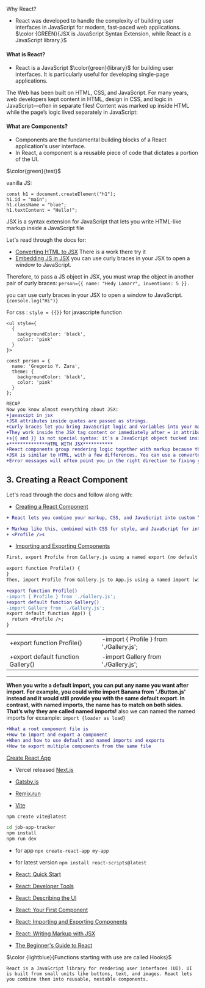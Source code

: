 


 Why React?

-   React was developed to handle the complexity of building user interfaces in JavaScript for modern, fast-paced web applications.
$\color {GREEN}{JSX is JavaScript Syntax Extension, while React is a JavaScript library.}$
#### What is React?

-   React is a JavaScript $\color{green}{library}$ for building user interfaces. It is particularly useful for developing single-page applications.

The Web has been built on HTML, CSS, and JavaScript. For many years, web developers kept content in HTML, design in CSS, and logic in JavaScript—often in separate files! Content was marked up inside HTML while the page’s logic lived separately in JavaScript:

#### What are Components?
-   Components are the fundamental building blocks of a React application's user interface.
-   In React, a component is a reusable piece of code that dictates a portion of the UI.

$\color{green}{test}$






vanilla JS:
```
const h1 = document.createElement("h1");
h1.id = "main";
h1.className = "blue";
h1.textContent = "Hello!";
```

JSX is a syntax extension for JavaScript that lets you write HTML-like markup inside a JavaScript file


Let's read through the docs for:
- [Converting HTML to JSX](https://react.dev/learn/writing-markup-with-jsx#converting-html-to-jsx) There is a work there try it
- [Embedding JS in JSX](https://react.dev/learn/javascript-in-jsx-with-curly-braces) 
you can use curly braces in your JSX to open a window to JavaScript.

Therefore, to pass a JS object in JSX, you must wrap the object in another pair of curly braces: `person={{ name: "Hedy Lamarr", inventions: 5 }}.`

you can use curly braces in your JSX to open a window to JavaScript.`{console.log("Hi")}`


For css :
`style = {{}}`
for javascripte function 

```
<ul style={
  {
    backgroundColor: 'black',
    color: 'pink'
  }
}>
```
```
const person = {
  name: 'Gregorio Y. Zara',
  theme: {
    backgroundColor: 'black',
    color: 'pink'
  }
};
```







```diff
RECAP
Now you know almost everything about JSX:
+javascipt in jsx
+JSX attributes inside quotes are passed as strings.
+Curly braces let you bring JavaScript logic and variables into your markup.
+They work inside the JSX tag content or immediately after = in attributes.
+s{{ and }} is not special syntax: it’s a JavaScript object tucked inside JSX curly braces.
+**************HTML WITH JSX***********
+React components group rendering logic together with markup because they are related.
+JSX is similar to HTML, with a few differences. You can use a converter if you need to.
+Error messages will often point you in the right direction to fixing your markup.

```

## 3. **Creating a React Component**

Let's read through the docs and follow along with:

- [Creating a React Component](https://react.dev/learn/your-first-component#defining-a-component) 
```diff
+ React lets you combine your markup, CSS, and JavaScript into custom “components”,

+ Markup like this, combined with CSS for style, and JavaScript for interactivity, lies behind every sidebar, avatar, modal, dropdown—every piece of UI you see on the Web.
+ <Profile />s
```
- [Importing and Exporting Components](https://react.dev/learn/importing-and-exporting-components)
```diff
First, export Profile from Gallery.js using a named export (no default keyword):

export function Profile() {
}
Then, import Profile from Gallery.js to App.js using a named import (with the curly braces):

+export function Profile()
-import { Profile } from './Gallery.js';
+export default function Gallery()
-import Gallery from './Gallery.js';
export default function App() {
  return <Profile />;
}
```

|  |  |
|--|---|
|+export function Profile()|-import { Profile } from './Gallery.js';|
|+export default function Gallery()|-import Gallery from './Gallery.js';|
--------
**When you write a default import, you can put any name you want after import. For example, you could write import Banana from './Button.js' instead and it would still provide you with the same default export. In contrast, with named imports, the name has to match on both sides. That’s why they are called named imports!**
also we can named the named imports for exxample:
`import {loader as load}`

```diff
+What a root component file is
+How to import and export a component
+When and how to use default and named imports and exports
+How to export multiple components from the same file
```
 [Create React App](https://create-react-app.dev/) 

 - Vercel released [Next.js](https://nextjs.org/)

 - [Gatsby.js](https://www.gatsbyjs.com/) 
 - [Remix.run](https://remix.run/) 
 - [Vite](https://vitejs.dev/)

 
```bash
npm create vite@latest
```
```bash
cd job-app-tracker
npm install
npm run dev
```
- for app  `npx create-react-app my-app`
- for latest version `npm install react-scripts@latest`


- [React: Quick Start](https://react.dev/learn)
- [React: Developer Tools](https://react.dev/learn/react-developer-tools)
- [React: Describing the UI](https://react.dev/learn/describing-the-ui)
- [React: Your First Component](https://react.dev/learn/your-first-component)
- [React: Importing and Exporting Components](https://react.dev/learn/importing-and-exporting-components)
- [React: Writing Markup with JSX](https://react.dev/learn/writing-markup-with-jsx)
- [The Beginner's Guide to React](https://egghead.io/courses/the-beginner-s-guide-to-react)


$\color {lightblue}{Functions starting with use are called Hooks}$

```
React is a JavaScript library for rendering user interfaces (UI). UI is built from small units like buttons, text, and images. React lets you combine them into reusable, nestable components.
```
